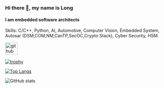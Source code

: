 ### Hi there 👋, my name is Long
#### I am embedded software architects

Skills: C/C++, Python, AI, Automotive, Computer Vision, Embedded System, Autosar (DSM,COM,NM,CanTP,SecOC,Crypto Stack), Cyber Security, HSM.



[<img src='https://cdn.jsdelivr.net/npm/simple-icons@3.0.1/icons/github.svg' alt='github' height='40'>](https://github.com/MAK1647)  

[![trophy](https://github-profile-trophy.vercel.app/?username=MAK1647)](https://github.com/ryo-ma/github-profile-trophy)

[![Top Langs](https://github-readme-stats.vercel.app/api/top-langs/?username=MAK1647)](https://github.com/anuraghazra/github-readme-stats)

![GitHub stats](https://github-readme-stats.vercel.app/api?username=MAK1647&show_icons=true)  

